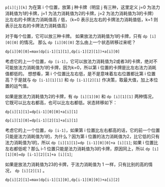 `p[i][j][k]` 为在第 i 个位置，放第 j 种卡牌（明显 j 有三种，这里定义 j=0 为法力消耗值为1的卡牌，j=1 为法力消耗值为2的卡牌，j=2 为法力消耗值为3的卡牌）比左右的卡牌法力消耗值高 / 低，（k=0 表示比左右的卡牌法力消耗值低，k=1 则表示比左右的卡牌法力消耗值高）

对于每个位置，它可以放三种卡牌。
如果放法力消耗值为1的卡牌，只有 `dp [i][0][0]` 的情况。
那么 `dp [i][0][0]` 怎么由上一个状态转移过来呢？

`dp[i][0][0]=max(dp[i-1][1][1],dp[i-1][2][1])+a[i][0]`

考虑它的上一个位置，`dp [i-1]`，它可以放法力消耗值为2或者3的卡牌，绝对不可能放法力消耗值为1的卡牌，因为k=0，所以第 i 位置的卡牌是比左右法力消耗值都低的。
想想看，第 i 个位置比左右低，是不是意味着左右位置都比第 i 位置高？于是就与 `dp [i-1][1][1]` 和 `dp [i-1][2][1]` 作决策，取最大值，加上本位置的运气值。

如果是放法力消耗值为2的卡牌，有 `dp [i][1][0]` 和 `dp [i][1][1]` 两种情况，它既可以比左右都高，也可以比左右都低。状态转移如下：

`dp[i][1][1]=dp[i-1][0][0]+a[i][1]`

`dp[i][1][0]=dp[i-1][2][1]+a[i][1]`

考虑它的上一个位置，`dp [i-1]`，如果第 i 位置比左右都高的话，它的前一个位置只能是法力消耗值为1的，为什么？因为第 i 位置的法力消耗值为2，比它低的只有法力消耗值为1的，所以 `dp [i][1][1]=dp [i-1][0][0]+a [i][1]`; 如果 i 位置比左右都低呢？那么 i-1 位置只能是法力消耗值为3的卡牌，原因同上，所以 `dp [i][1][0]=dp [i-1][2][1]+a [i][1]`;

如果是放法力消耗值为23的卡牌，于法力消耗值为 1 一样，只有比别的高的情况， `dp [i][2][1]` 。

`dp[i][2][1]=max(dp[i-1][1][0],dp[i-1][0][0])+a[i][2]`

